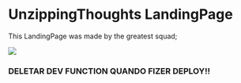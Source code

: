 # UnzippingThoughts LandingPage
This LandingPage was made by the greatest squad;

<img src="./assets/lp_giphy.gif"/>

<br>

### DELETAR DEV FUNCTION QUANDO FIZER DEPLOY!!